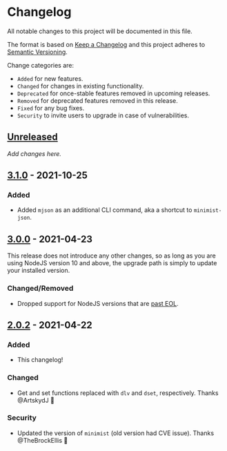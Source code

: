 # Changelog

All notable changes to this project will be documented in this file.

The format is based on [Keep a Changelog](http://keepachangelog.com/en/1.0.0/)
and this project adheres to [Semantic Versioning](http://semver.org/spec/v2.0.0.html).

Change categories are:

* `Added` for new features.
* `Changed` for changes in existing functionality.
* `Deprecated` for once-stable features removed in upcoming releases.
* `Removed` for deprecated features removed in this release.
* `Fixed` for any bug fixes.
* `Security` to invite users to upgrade in case of vulnerabilities.

## [Unreleased](https://github.com/saibotsivad/minimist-json/compare/v2.0.2...HEAD)

*Add changes here.*

## [3.1.0](https://github.com/saibotsivad/minimist-json/compare/v3.0.0...v3.1.0) - 2021-10-25
### Added
- Added `mjson` as an additional CLI command, aka a shortcut to `minimist-json`.

## [3.0.0](https://github.com/saibotsivad/minimist-json/compare/v2.0.2...v3.0.0) - 2021-04-23

This release does not introduce any other changes, so as long as you are using NodeJS
version 10 and above, the upgrade path is simply to update your installed version.

### Changed/Removed
- Dropped support for NodeJS versions that are [past EOL](https://endoflife.software/programming-languages/server-side-scripting/nodejs).

## [2.0.2](https://github.com/saibotsivad/minimist-json/compare/v2.0.0...v2.0.2) - 2021-04-22

### Added
- This changelog!

### Changed
- Get and set functions replaced with `dlv` and `dset`, respectively. Thanks @ArtskydJ 🎉

### Security
- Updated the version of `minimist` (old version had CVE issue). Thanks @TheBrockEllis 🎉

